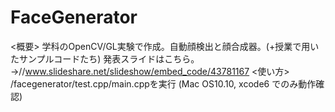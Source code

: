 FaceGenerator
=============
<概要>
学科のOpenCV/GL実験で作成。自動顔検出と顔合成器。(+授業で用いたサンプルコードたち)
発表スライドはこちら。→//www.slideshare.net/slideshow/embed_code/43781167
<使い方>
/facegenerator/test.cpp/main.cppを実行
(Mac OS10.10, xcode6 でのみ動作確認)
